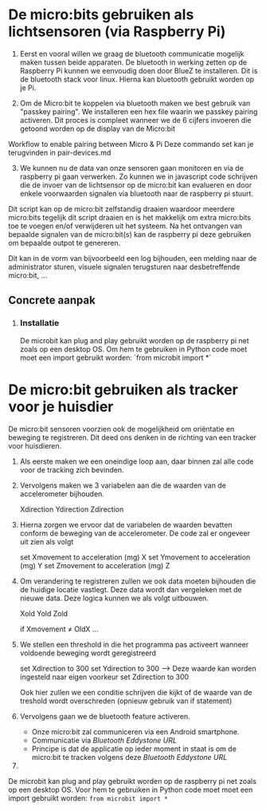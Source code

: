<h1>De micro:bits gebruiken als lichtsensoren (via Raspberry Pi)</h1>

1. Eerst en vooral willen we graag de bluetooth communicatie mogelijk maken tussen beide apparaten.
   De bluetooth in werking zetten op de Raspberry Pi kunnen we eenvoudig doen door BlueZ te installeren. Dit is de bluetooth stack voor linux. Hierna kan bluetooth gebruikt worden op je Pi.

2. Om de Micro:bit te koppelen via bluetooth maken we best gebruik van "passkey pairing". We installeren een hex file waarin we passkey pairing activeren. Dit proces is compleet wanneer we de 6 cijfers invoeren die getoond worden op de display van de Micro:bit

Workflow to enable pairing between Micro & Pi
Deze commando set kan je terugvinden in pair-devices.md

3. We kunnen nu de data van onze sensoren gaan monitoren en via de raspberry pi gaan verwerken.
   Zo kunnen we in javascript code schrijven die de invoer van de lichtsensor op de micro:bit kan evalueren en door enkele voorwaarden signalen via bluetooth naar de raspberry pi stuurt.

Dit script kan op de micro:bit zelfstandig draaien waardoor meerdere micro:bits tegelijk dit script draaien en is het makkelijk om extra micro:bits toe te voegen en/of verwijderen uit het systeem. Na het ontvangen van bepaalde signalen van de micro:bit(s) kan de raspberry pi deze gebruiken om bepaalde outpot te genereren.

Dit kan in de vorm van bijvoorbeeld een log bijhouden, een melding naar de administrator sturen, visuele signalen terugsturen naar desbetreffende micro:bit, ...

<h2>Concrete aanpak</h2>

1. <h3>Installatie</h3>
   De microbit kan plug and play gebruikt worden op de raspberry pi net zoals op een desktop OS. Om hem te gebruiken in Python code moet moet een import gebruikt worden:
   `from microbit import *`





<!-- ////////// -->

<h1>De micro:bit gebruiken als tracker voor je huisdier</h1>

De micro:bit sensoren voorzien ook de mogelijkheid om oriëntatie en beweging te registreren.
Dit deed ons denken in de richting van een tracker voor huisdieren.

<!-- Aanpak -->

1. Als eerste maken we een oneindige loop aan, daar binnen zal alle code voor de tracking zich bevinden.

2. Vervolgens maken we 3 variabelen aan die de waarden van de accelerometer bijhouden.

   <!-- Declaring the variables that will hold the changes in movement -->
   Xdirection
   Ydirection
   Zdirection

3. Hierna zorgen we ervoor dat de variabelen de waarden bevatten conform de beweging van de accelerometer.
   De code zal er ongeveer uit zien als volgt

   <!-- Variables holding the new coordinates -->
   set Xmovement to acceleration (mg) X
   set Ymovement to acceleration (mg) Y
   set Zmovement to acceleration (mg) Z

4. Om verandering te registreren zullen we ook data moeten bijhouden die de huidige locatie vastlegt. Deze data wordt dan vergeleken met de nieuwe data. Deze logica kunnen we als volgt uitbouwen.

   <!-- Variables holding the old coordinates -->
   Xold
   Yold
   Zold

   <!-- Logical operation, detect movement -->
   if Xmovement ≠ OldX ...

5. We stellen een threshold in die het programma pas activeert wanneer voldoende beweging wordt geregistreerd

   <!-- Declaring and initiate the threshold variables -->
   set Xdirection to 300
   set Ydirection to 300  --> Deze waarde kan worden ingesteld naar eigen voorkeur
   set Zdirection to 300

   Ook hier zullen we een conditie schrijven die kijkt of de waarde van de treshold wordt overschreden
   (opnieuw gebruik van if statement)

6. Vervolgens gaan we de bluetooth feature activeren.
   - Onze micro:bit zal communiceren via een Android smartphone.
   - Communicatie via *Bluetooth Eddystone URL*
   - Principe is dat de applicatie op ieder moment in staat is om de micro:bit te tracken volgens deze *Bluetooth Eddystone URL*

7. 



De microbit kan plug and play gebruikt worden op de raspberry pi net zoals op een desktop OS. Voor hem te gebruiken in Python code moet moet een import gebruikt worden:
`from microbit import *`

